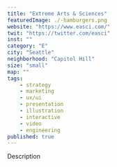 ```yaml
---
title: "Extreme Arts & Sciences"
featuredImage: ./-hamburgers.png
website: "https://www.easci.com/"
twit: "https://twitter.com/easci"
inst: ""
category: "E"
city: "Seattle"
neighborhood: "Capitol Hill"
size: "small"
map: ""
tags:
    - strategy
    - marketing
    - ux/ui
    - presentation
    - illustration
    - interactive
    - video
    - engineering
published: true
---
```


Description
